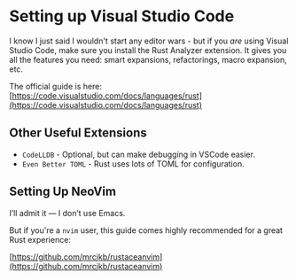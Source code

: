 # Setting up Visual Studio Code

I know I just said I wouldn't start any editor wars - but if you *are* using Visual Studio Code, make sure you install the Rust Analyzer extension. It gives you all the features you need: smart expansions, refactorings, macro expansion, etc.

The official guide is here: [https://code.visualstudio.com/docs/languages/rust](https://code.visualstudio.com/docs/languages/rust)

## Other Useful Extensions

* `CodeLLDB` - Optional, but can make debugging in VSCode easier.
* `Even Better TOML` - Rust uses lots of TOML for configuration.

## Setting Up NeoVim

I’ll admit it — I don’t use Emacs.

But if you're a `nvim` user, this guide comes highly recommended for a great Rust experience:

[https://github.com/mrcjkb/rustaceanvim](https://github.com/mrcjkb/rustaceanvim)
